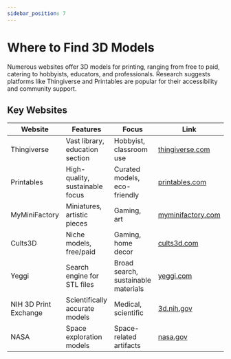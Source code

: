 ```yaml
---
sidebar_position: 7
---
```

# Where to Find 3D Models
Numerous websites offer 3D models for printing, ranging from free to paid, catering to hobbyists, educators, and professionals. Research suggests platforms like Thingiverse and Printables are popular for their accessibility and community support.

Key Websites
------------

| Website               | Features                          | Focus                     | Link |
|-----------------------|-----------------------------------|---------------------------|------|
| Thingiverse           | Vast library, education section  | Hobbyist, classroom use   | [thingiverse.com](https://www.thingiverse.com/) |
| Printables            | High-quality, sustainable focus   | Curated models, eco-friendly | [printables.com](https://www.printables.com/) |
| MyMiniFactory         | Miniatures, artistic pieces      | Gaming, art               | [myminifactory.com](https://www.myminifactory.com/) |
| Cults3D               | Niche models, free/paid          | Gaming, home decor        | [cults3d.com](https://cults3d.com/en) |
| Yeggi                 | Search engine for STL files       | Broad search, sustainable materials | [yeggi.com](https://www.yeggi.com/) |
| NIH 3D Print Exchange | Scientifically accurate models   | Medical, scientific       | [3d.nih.gov](https://3d.nih.gov/) |
| NASA                  | Space exploration models         | Space-related artifacts   | [nasa.gov](https://nasa.gov) |